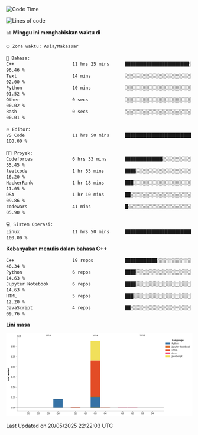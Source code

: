 <!--START_SECTION:waka-->
![Code Time](http://img.shields.io/badge/Code%20Time-220%20hrs%2041%20mins-blue)

![Lines of code](https://img.shields.io/badge/Sejak%20Hello%20World%20aku%20telah%20menulis-1.9%20million%20baris%20kode-blue)

📊 **Minggu ini menghabiskan waktu di** 

```text
🕑︎ Zona waktu: Asia/Makassar

💬 Bahasa: 
C++                      11 hrs 25 mins      ████████████████████████░   96.46 % 
Text                     14 mins             ░░░░░░░░░░░░░░░░░░░░░░░░░   02.00 % 
Python                   10 mins             ░░░░░░░░░░░░░░░░░░░░░░░░░   01.52 % 
Other                    0 secs              ░░░░░░░░░░░░░░░░░░░░░░░░░   00.02 % 
Bash                     0 secs              ░░░░░░░░░░░░░░░░░░░░░░░░░   00.01 % 

🔥 Editor: 
VS Code                  11 hrs 50 mins      █████████████████████████   100.00 % 

🐱‍💻 Proyek: 
Codeforces               6 hrs 33 mins       ██████████████░░░░░░░░░░░   55.45 % 
leetcode                 1 hr 55 mins        ████░░░░░░░░░░░░░░░░░░░░░   16.20 % 
HackerRank               1 hr 18 mins        ███░░░░░░░░░░░░░░░░░░░░░░   11.05 % 
DSA                      1 hr 10 mins        ██░░░░░░░░░░░░░░░░░░░░░░░   09.86 % 
codewars                 41 mins             █░░░░░░░░░░░░░░░░░░░░░░░░   05.90 % 

💻 Sistem Operasi: 
Linux                    11 hrs 50 mins      █████████████████████████   100.00 % 
```

**Kebanyakan menulis dalam bahasa C++** 

```text
C++                      19 repos            ████████████░░░░░░░░░░░░░   46.34 % 
Python                   6 repos             ████░░░░░░░░░░░░░░░░░░░░░   14.63 % 
Jupyter Notebook         6 repos             ████░░░░░░░░░░░░░░░░░░░░░   14.63 % 
HTML                     5 repos             ███░░░░░░░░░░░░░░░░░░░░░░   12.20 % 
JavaScript               4 repos             ██░░░░░░░░░░░░░░░░░░░░░░░   09.76 % 
```



**Lini masa**

![Lines of Code chart](https://raw.githubusercontent.com/yusuf601/yusuf601/main/assets/bar_graph.png)


 Last Updated on 20/05/2025 22:22:03 UTC
<!--END_SECTION:waka-->

